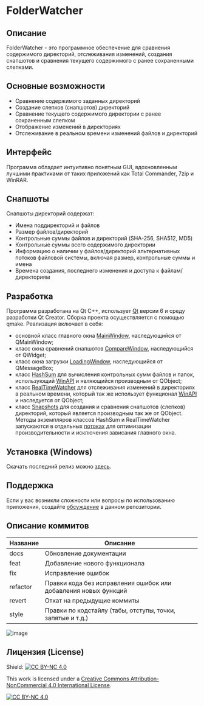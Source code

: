 # FolderWatcher

## Описание
FolderWatcher - это программное обеспечение для сравнения содержимого директорий, отслеживания изменений, создания снапшотов и сравнения текущего содержимого с ранее сохраненными слепками.

## Основные возможности
- Сравнение содержимого заданных директорий
- Создание слепков (снапшотов) директорий
- Сравнение текущего содержимого директории с ранее сохраненным слепком
- Отображение изменений в директориях
- Отслеживание в реальном времени изменений файлов и директорий

## Интерфейс
Программа обладает интуитивно понятным GUI, вдохновленным лучшими практиками от таких приложений как Total Commander, 7zip и WinRAR.

## Снапшоты
Снапшоты директорий содержат:
- Имена поддиректорий и файлов
- Размер файлов/директорий
- Контрольные суммы файлов и директорий (SHA-256, SHA512, MD5)
- Контрольные суммы всего содержимого директории
- Информацию о наличии у файлов/директорий альтернативных потоков файловой системы, включая размер, контрольные суммы и имена
- Времена создания, последнего изменения и доступа к файлам/директориям

## Разработка
Программа разработана на Qt C++, использует [Qt](https://doc.qt.io/) версии 6 и среду разработки Qt Creator. Сборка проекта осуществляется с помощью qmake. Реализация включает в себя:
- основной класс главного окна [MainWindow](https://github.com/StanleyStanMarsh/FolderWatcher/blob/master/Main%20Window), наследующийся от QMainWindow;
- класс окна сравнений снапшотов [CompareWindow](https://github.com/StanleyStanMarsh/FolderWatcher/tree/master/Compare%20Window), наследующийся от QWidget;
- класс окна загрузки [LoadingWindow](https://github.com/StanleyStanMarsh/FolderWatcher/tree/master/Loading%20Window), наследующийся от QMessageBox;
- класс [HashSum](https://github.com/StanleyStanMarsh/FolderWatcher/blob/master/Calculations/Hash%20Sum/HashSum.h) для вычисления контрольных сумм файлов и папок, использующий [WinAPI](https://learn.microsoft.com/en-us/windows/win32/api/) и являющийся производным от QObject;
- класс [RealTimeWatcher](https://github.com/StanleyStanMarsh/FolderWatcher/tree/master/Calculations/RealTimeWatcher) для отслеживания изменений в директориях в реальном времени, который так же использует функционал [WinAPI](https://learn.microsoft.com/en-us/windows/win32/api/) и наследуется от QObject;
- класс [Snapshots](https://github.com/StanleyStanMarsh/FolderWatcher/tree/master/Calculations/Snapshots) для создания и сравнения снапшотов (слепков) директорий, который является производным так же от QObject.
Методы экземпляров классов HashSum и RealTimeWatcher запускаются в отдельных [потоках](https://doc.qt.io/qt-6/qthread.html) для оптимизации производительности и исключения зависания главного окна.

## Установка (Windows)

Скачать последний релиз можно [здесь](https://github.com/StanleyStanMarsh/FolderWatcher/releases).

## Поддержка
Если у вас возникли сложности или вопросы по использованию приложения, создайте 
[обсуждение](https://github.com/StanleyStanMarsh/FolderWatcher/issues/new/choose) в данном репозитории.

## Описание коммитов
| Название | Описание                                                        |
|----------|-----------------------------------------------------------------|
| docs	   | Обновление документации                                         |
| feat	   | Добавление нового функционала                                   |
| fix	     | Исправление ошибок                                              |
| refactor | Правки кода без исправления ошибок или добавления новых функций |
| revert   | Откат на предыдущие коммиты                                     |
| style	   | Правки по кодстайлу (табы, отступы, точки, запятые и т.д.)      |

![image](https://github.com/StanleyStanMarsh/FolderWatcher/assets/96591356/f2fa0409-11df-40e7-96c9-a79eec80292c)

## Лицензия (License)
Shield: [![CC BY-NC 4.0][cc-by-nc-shield]][cc-by-nc]

This work is licensed under a
[Creative Commons Attribution-NonCommercial 4.0 International License][cc-by-nc].

[![CC BY-NC 4.0][cc-by-nc-image]][cc-by-nc]

[cc-by-nc]: https://creativecommons.org/licenses/by-nc/4.0/
[cc-by-nc-image]: https://licensebuttons.net/l/by-nc/4.0/88x31.png
[cc-by-nc-shield]: https://img.shields.io/badge/License-CC%20BY--NC%204.0-lightgrey.svg
